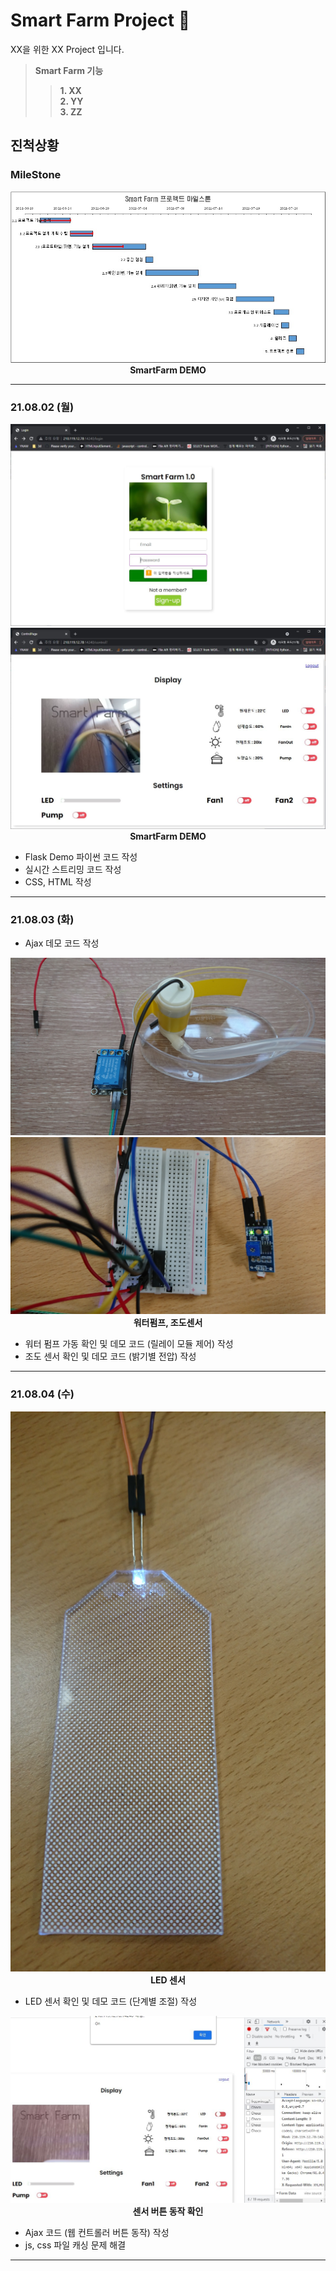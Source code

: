 # Smart Farm Project 🌱

XX을 위한 XX Project 입니다.

> __Smart Farm 기능__ <br/>
>> __1. XX__ <br/>
>> __2. YY__ <br/>
>> __3. ZZ__ <br/>

## 진척상황

### MileStone

<p align="center">
    <img src="PortFolio/images/smartfarm_milestone.jpg"><br/>
    <span><b>SmartFarm DEMO</b></span>
</p>

---

### 21.08.02 (월)

<p align="center">
    <img src="PortFolio/images/210802_smartfarm_demo_01.JPG"><br/>
    <img src="PortFolio/images/210802_smartfarm_demo_03.JPG"><br/>
    <span><b>SmartFarm DEMO</b></span>
</p>

- Flask Demo 파이썬 코드 작성<br/>
- 실시간 스트리밍 코드 작성<br/>
- CSS, HTML 작성<br/>

---

### 21.08.03 (화)

- Ajax 데모 코드 작성<br/>

<p align="center">
    <img src="PortFolio/images/waterpump.jpg"><br/>
    <img src="PortFolio/images/mcp3008_and_light.jpg"><br/>
    <span><b>워터펌프, 조도센서</b></span>
</p>

- 워터 펌프 가동 확인 및 데모 코드 (릴레이 모듈 제어) 작성<br/>
- 조도 센서 확인 및 데모 코드 (밝기별 전압) 작성<br/>

---

### 21.08.04 (수)

<p align="center">
    <img src="PortFolio/images/led_light.jpg"><br/>
    <span><b>LED 센서</b></span>
</p>

- LED 센서 확인 및 데모 코드 (단계별 조절) 작성<br/>

<p align="center">
    <img src="PortFolio/images/ajax_sensor.jpg"><br/>
    <span><b>센서 버튼 동작 확인</b></span>
</p>

- Ajax 코드 (웹 컨트롤러 버튼 동작) 작성<br/>
- js, css 파일 캐싱 문제 해결<br/>

---
